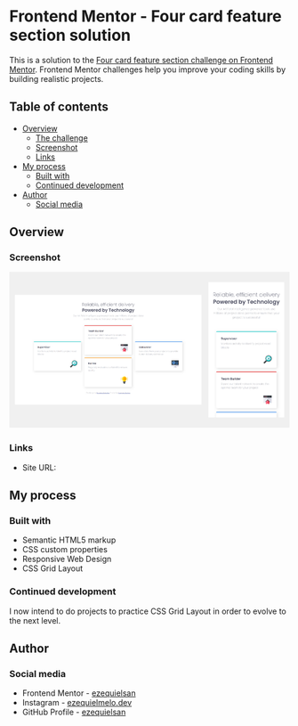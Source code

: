 # Frontend Mentor - Four card feature section solution

This is a solution to the [Four card feature section challenge on Frontend Mentor](https://www.frontendmentor.io/challenges/four-card-feature-section-weK1eFYK). Frontend Mentor challenges help you improve your coding skills by building realistic projects.

## Table of contents

- [Overview](#overview)
  - [The challenge](#the-challenge)
  - [Screenshot](#screenshot)
  - [Links](#links)
- [My process](#my-process)
  - [Built with](#built-with)
  - [Continued development](#continued-development)
- [Author](#author)
  - [Social media](#social-media)

## Overview

### Screenshot

![](./screenshot.png)

### Links

- Site URL: []()

## My process

### Built with

- Semantic HTML5 markup
- CSS custom properties
- Responsive Web Design
- CSS Grid Layout

### Continued development

I now intend to do projects to practice CSS Grid Layout in order to evolve to the next level.

## Author

### Social media

- Frontend Mentor - [ezequielsan](https://www.frontendmentor.io/profile/ezequielsan)
- Instagram - [ezequielmelo.dev](https://www.instagram.com/ezequielmelo.dev/)
- GitHub Profile - [ezequielsan](https://github.com/ezequielsan)
